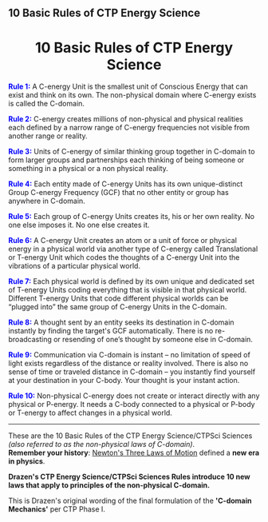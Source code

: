 ## 10 Basic Rules of CTP Energy Science

<h1 align="center">10 Basic Rules of CTP Energy Science</h1>


**<span style="color:blue">Rule 1:</span>** A C-energy Unit is the smallest unit of Conscious Energy that can exist and think on its own. The non-physical domain where C-energy exists is called the C-domain.

**<span style="color:blue">Rule 2:</span>** C-energy creates millions of non-physical and physical realities each defined by a narrow range of C-energy frequencies not visible from another range or reality.

**<span style="color:blue">Rule 3:</span>** Units of C-energy of similar thinking group together in C-domain to form larger groups and partnerships each thinking of being someone or something in a physical or a non physical reality.

**<span style="color:blue">Rule 4:</span>** Each entity made of C-energy Units has its own unique-distinct Group C-energy Frequency (GCF) that no other entity or group has anywhere in C-domain.

**<span style="color:blue">Rule 5:</span>** Each group of C-energy Units creates its, his or her own reality. No one else imposes it. No one else creates it.

**<span style="color:blue">Rule 6:</span>** A C-energy Unit creates an atom or a unit of force or physical energy in a physical world via another type of C-energy called Translational or T-energy Unit which codes the thoughts of a C-energy Unit into the vibrations of a particular physical world.

**<span style="color:blue">Rule 7:</span>** Each physical world is defined by its own unique and dedicated set of T-energy Units coding everything that is visible in that physical world. Different T-energy Units that code different physical worlds can be “plugged into” the same group of C-energy Units in the C-domain.

**<span style="color:blue">Rule 8:</span>** A thought sent by an entity seeks its destination in C-domain instantly by finding the target's GCF automatically. There is no re-broadcasting or resending of one’s thought by someone else in C-domain.

**<span style="color:blue">Rule 9:</span>** Communication via C-domain is instant – no limitation of speed of light exists regardless of the distance or reality involved. There is also no sense of time or traveled distance in C-domain – you instantly find yourself at your destination in your C-body. Your thought is your instant action.

**<span style="color:blue">Rule 10:</span>** Non-physical C-energy does not create or interact directly with any physical or P-energy. It needs a C-body connected to a physical or P-body or T-energy to affect changes in a physical world.

---

These are the 10 Basic Rules of the CTP Energy Science/CTPSci Sciences *(also referred to as the non-physical laws of C-domain)*.  
**Remember your history**: [Newton's Three Laws of Motion](https://en.wikipedia.org/wiki/Newton%27s_laws_of_motion) defined a **new era in physics**.

**Drazen's CTP Energy Science/CTPSci Sciences Rules introduce 10 new laws that apply to principles of the non-physical C-domain.**


This is Drazen's original wording of the final formulation of the **'C-domain Mechanics'** per CTP Phase I.

